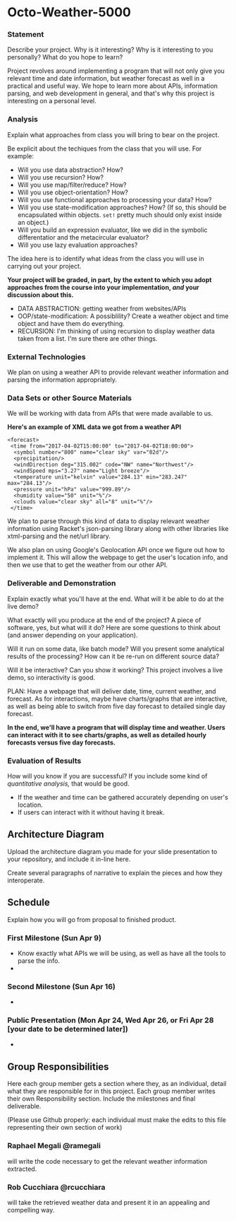 # Octo-Weather-5000

### Statement
Describe your project. Why is it interesting? Why is it interesting to you personally? What do you hope to learn? 

Project revolves around implementing a program that will not only give you relevant time and date information, but weather forecast as well in a practical and useful way. We hope to learn more about APIs, information parsing, and web development in general, and that's why this project is interesting on a personal level.

### Analysis
Explain what approaches from class you will bring to bear on the project.

Be explicit about the techiques from the class that you will use. For example:

- Will you use data abstraction? How?
- Will you use recursion? How?
- Will you use map/filter/reduce? How? 
- Will you use object-orientation? How?
- Will you use functional approaches to processing your data? How?
- Will you use state-modification approaches? How? (If so, this should be encapsulated within objects. `set!` pretty much should only exist inside an object.)
- Will you build an expression evaluator, like we did in the symbolic differentatior and the metacircular evaluator?
- Will you use lazy evaluation approaches?

The idea here is to identify what ideas from the class you will use in carrying out your project. 

**Your project will be graded, in part, by the extent to which you adopt approaches from the course into your implementation, _and_ your discussion about this.**

- DATA ABSTRACTION: getting weather from websites/APIs 
- OOP/state-modification: A possiblility? Create a weather object and time object and have them do everything.
- RECURSION: I'm thinking of using recursion to display weather data taken from a list. I'm sure there are other things.


### External Technologies
We plan on using a weather API to provide relevant weather information and parsing the information appropriately.

### Data Sets or other Source Materials
We will be working with data from APIs that were made available to us. 

**Here's an example of XML data we got from a weather API**

```
<forecast>
 <time from="2017-04-02T15:00:00" to="2017-04-02T18:00:00">
  <symbol number="800" name="clear sky" var="02d"/>
  <precipitation/>
  <windDirection deg="315.002" code="NW" name="Northwest"/>
  <windSpeed mps="3.27" name="Light breeze"/>
  <temperature unit="kelvin" value="284.13" min="283.247" max="284.13"/>
  <pressure unit="hPa" value="999.89"/>
  <humidity value="50" unit="%"/>
  <clouds value="clear sky" all="8" unit="%"/>
 </time>
```
We plan to parse through this kind of data to display relevant weather information using Racket's json-parsing library along with other libraries like xtml-parsing and the net/url library.

We also plan on using Google's Geolocation API once we figure out how to implement it. This will allow the webpage to get the user's location info, and then we use that to get the weather from our other API.


### Deliverable and Demonstration
Explain exactly what you'll have at the end. What will it be able to do at the live demo?

What exactly will you produce at the end of the project? A piece of software, yes, but what will it do? Here are some questions to think about (and answer depending on your application).

Will it run on some data, like batch mode? Will you present some analytical results of the processing? How can it be re-run on different source data?

Will it be interactive? Can you show it working? This project involves a live demo, so interactivity is good.

PLAN: Have a webpage that will deliver date, time, current weather, and forecast. As for interactions, maybe have charts/graphs that are interactive, as well as being able to switch from five day forecast to detailed single day forecast. 

**In the end, we'll have a program that will display time and weather. Users can interact with it to see charts/graphs, as well as detailed hourly forecasts versus five day forecasts.**

### Evaluation of Results
How will you know if you are successful? 
If you include some kind of _quantitative analysis,_ that would be good.

- If the weather and time can be gathered accurately depending on user's location.
- If users can interact with it without having it break.

## Architecture Diagram
Upload the architecture diagram you made for your slide presentation to your repository, and include it in-line here.

Create several paragraphs of narrative to explain the pieces and how they interoperate.

## Schedule
Explain how you will go from proposal to finished product. 

### First Milestone (Sun Apr 9)
- Know exactly what APIs we will be using, as well as have all the tools to parse the info.
- 

### Second Milestone (Sun Apr 16)
- 

### Public Presentation (Mon Apr 24, Wed Apr 26, or Fri Apr 28 [your date to be determined later])
- 

## Group Responsibilities
Here each group member gets a section where they, as an individual, detail what they are responsible for in this project. Each group member writes their own Responsibility section. Include the milestones and final deliverable.

(Please use Github properly: each individual must make the edits to this file representing their own section of work)

### Raphael Megali @ramegali
will write the code necessary to get the relevant weather information extracted.

### Rob Cucchiara @rcucchiara
will take the retrieved weather data and present it in an appealing and compelling way.
